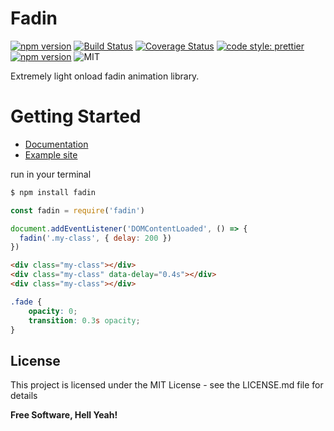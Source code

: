 # Fadin

[![npm version](https://badge.fury.io/js/fadin.svg)](https://badge.fury.io/js/fadin)
[![Build Status](https://travis-ci.org/dev-warner/fadin.svg?branch=master)](https://travis-ci.org/dev-warner/fadin)
[![Coverage Status](https://coveralls.io/repos/github/dev-warner/fadin/badge.svg)](https://coveralls.io/github/dev-warner/fadin)
<a href="#badge">
<img alt="code style: prettier" src="https://img.shields.io/badge/code_style-prettier-ff69b4.svg?style=flat-square"></a>
<a href="https://www.npmjs.com/package/prettier">
<img alt="npm version" src="https://img.shields.io/npm/v/fadin.svg?style=flat-square"></a>
<a><img alt="MIT" src="http://img.shields.io/badge/license-MIT-blue.svg?style=flat"></a>

Extremely light onload fadin animation library.

# Getting Started

 - [Documentation](http://fadin-docs.surge.sh/)
 - [Example site](http://fadin-example-basic.surge.sh/)

run in your terminal

```sh
$ npm install fadin
```


```javascript
const fadin = require('fadin')

document.addEventListener('DOMContentLoaded', () => {
  fadin('.my-class', { delay: 200 })
})
```


```html
<div class="my-class"></div>
<div class="my-class" data-delay="0.4s"></div>
<div class="my-class"></div>
```


```css
.fade {
    opacity: 0;
    transition: 0.3s opacity;
}
```

## License

This project is licensed under the MIT License - see the LICENSE.md file for details

**Free Software, Hell Yeah!**

